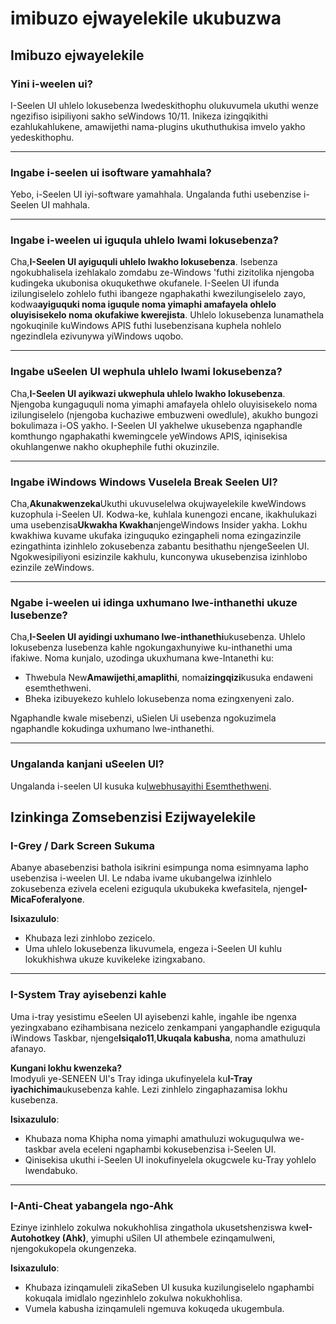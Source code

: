 # **imibuzo ejwayelekile ukubuzwa**

## **Imibuzo ejwayelekile**

### **Yini i-weelen ui?**

I-Seelen UI uhlelo lokusebenza lwedeskithophu olukuvumela ukuthi wenze ngezifiso
isipiliyoni sakho seWindows 10/11. Inikeza izingqikithi ezahlukahlukene,
amawijethi nama-plugins ukuthuthukisa imvelo yakho yedeskithophu.

---

### **Ingabe i-seelen ui isoftware yamahhala?**

Yebo, i-Seelen UI iyi-software yamahhala. Ungalanda futhi usebenzise i-Seelen UI
mahhala.

---

### **Ingabe i-weelen ui iguqula uhlelo lwami lokusebenza?**

Cha,**I-Seelen UI ayiguquli uhlelo lwakho lokusebenza**. Isebenza ngokubhalisela
izehlakalo zomdabu ze-Windows 'futhi zizitolika njengoba kudingeka ukubonisa
okuqukethwe okufanele. I-Seelen UI ifunda izilungiselelo zohlelo futhi ibangeze
ngaphakathi kwezilungiselelo zayo, kodwa**ayiguquki noma iguqule noma yimaphi
amafayela ohlelo oluyisisekelo noma okufakiwe kwerejista**. Uhlelo lokusebenza
lunamathela ngokuqinile kuWindows APIS futhi lusebenzisana kuphela nohlelo
ngezindlela ezivunywa yiWindows uqobo.

---

### **Ingabe uSeelen UI wephula uhlelo lwami lokusebenza?**

Cha,**I-Seelen UI ayikwazi ukwephula uhlelo lwakho lokusebenza**. Njengoba
kungaguquli noma yimaphi amafayela ohlelo oluyisisekelo noma izilungiselelo
(njengoba kuchaziwe embuzweni owedlule), akukho bungozi bokulimaza i-OS yakho.
I-Seelen UI yakhelwe ukusebenza ngaphandle komthungo ngaphakathi kwemingcele
yeWindows APIS, iqinisekisa okuhlangenwe nakho okuphephile futhi okuzinzile.

---

### **Ingabe iWindows Windows Vuselela Break Seelen UI?**

Cha,**Akunakwenzeka**Ukuthi ukuvuselelwa okujwayelekile kweWindows kuzophula
i-Seelen UI. Kodwa-ke, kuhlala kunengozi encane, ikakhulukazi uma
usebenzisa**Ukwakha Kwakha**njengeWindows Insider yakha. Lokhu kwakhiwa kuvame
ukufaka izinguquko ezingapheli noma ezingazinzile ezingathinta izinhlelo
zokusebenza zabantu besithathu njengeSeelen UI. Ngokwesipiliyoni esizinzile
kakhulu, kunconywa ukusebenzisa izinhlobo ezinzile zeWindows.

---

### **Ngabe i-weelen ui idinga uxhumano lwe-inthanethi ukuze lusebenze?**

Cha,**I-Seelen UI ayidingi uxhumano lwe-inthanethi**ukusebenza. Uhlelo
lokusebenza lusebenza kahle ngokungaxhunyiwe ku-inthanethi uma ifakiwe. Noma
kunjalo, uzodinga ukuxhumana kwe-Intanethi ku:

- Thwebula New**Amawijethi**,**amaplithi**, noma**izingqizi**kusuka endaweni
  esemthethweni.
- Bheka izibuyekezo kuhlelo lokusebenza noma ezingxenyeni zalo.

Ngaphandle kwale misebenzi, uSielen Ui usebenza ngokuzimela ngaphandle kokudinga
uxhumano lwe-inthanethi.

---

### **Ungalanda kanjani uSeelen UI?**

Ungalanda i-seelen UI kusuka ku[Iwebhusayithi Esemthethweni](https://seelen.io).

## **Izinkinga Zomsebenzisi Ezijwayelekile**

### **I-Grey / Dark Screen Sukuma**

Abanye abasebenzisi bathola isikrini esimpunga noma esimnyama lapho usebenzisa
i-weelen UI. Le ndaba ivame ukubangelwa izinhlelo zokusebenza ezivela eceleni
eziguqula ukubukeka kwefasitela, njenge**I-MicaFoferalyone**.

**Isixazululo**:

- Khubaza lezi zinhlobo zezicelo.
- Uma uhlelo lokusebenza likuvumela, engeza i-Seelen UI kuhlu lokukhishwa ukuze
  kuvikeleke izingxabano.

---

### **I-System Tray ayisebenzi kahle**

Uma i-tray yesistimu eSeelen UI ayisebenzi kahle, ingahle ibe ngenxa
yezingxabano ezihambisana nezicelo zenkampani yangaphandle eziguqula iWindows
Taskbar, njenge**Isiqalo11**,**Ukuqala kabusha**, noma amathuluzi afanayo.

**Kungani lokhu kwenzeka?**\
Imodyuli ye-SENEEN UI's Tray idinga ukufinyelela ku**I-Tray
iyachichima**ukusebenza kahle. Lezi zinhlelo zingaphazamisa lokhu kusebenza.

**Isixazululo**:

- Khubaza noma Khipha noma yimaphi amathuluzi wokuguqulwa we-taskbar avela
  eceleni ngaphambi kokusebenzisa i-Seelen UI.
- Qinisekisa ukuthi i-Seelen UI inokufinyelela okugcwele ku-Tray yohlelo
  lwendabuko.

---

### **I-Anti-Cheat yabangela ngo-Ahk**

Ezinye izinhlelo zokulwa nokukhohlisa zingathola ukusetshenziswa
kwe**I-Autohotkey (Ahk)**, yimuphi uSilen UI athembele ezinqamulweni,
njengokukopela okungenzeka.

**Isixazululo**:

- Khubaza izinqamuleli zikaSeben UI kusuka kuzilungiselelo ngaphambi kokuqala
  imidlalo ngezinhlelo zokulwa nokukhohlisa.
- Vumela kabusha izinqamuleli ngemuva kokuqeda ukugembula.
